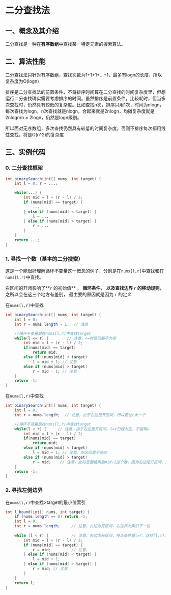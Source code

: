 # 二分查找法

## 一、概念及其介绍

二分查找是一种在**有序数组**中查找某一特定元素的搜索算法。



## 二、算法性能

二分查找法只针对有序数组，查找次数为1+1+1+...+1，最多有logn的长度，所以复杂度为O(logn)

排序是二分查找法的前置条件，不将排序时间算在二分查找的时间复杂度里，但想运行二分查找确实需要考虑排序的时间。虽然排序是前置条件，比较耗时，但当多次查找时，仍然具有较低的复杂度。比如查找n次，排序只用1次，时间为nlogn，每次查找为logn，n次查找就是nlogn，合起来就是2nlogn，均摊复杂度就是2nlogn/n = 2logn，仍然是logn级别。

所以面对无序数组，多次查找仍然具有较低的时间复杂度，否则不排序每次都用线性查找，将是O(n^2)的复杂度



## 三、实例代码

### 0. 二分查找框架

```java
int binarySearch(int[] nums, int target) {
    int l = 0, r = ...;

    while(...) {
        int mid = l + (r - l) / 2;
        if (nums[mid] == target) {
            ...
        } else if (nums[mid] < target) {
            l = ...
        } else if (nums[mid] > target) {
            r = ...
        }
    }
    return ...;
}
```



### 1. 寻找一个数（基本的二分搜索）

这是一个能很好理解循环不变量这一概念的例子，分别是在`nums[l,r]`中查找和在`nums[l,r)`中查找。

右区间的开闭影响了**`r` 的初始值** ， **循环条件**， **以及查找边界 `r` 的移动规则**，之所以会在这三个地方有差别， 最主要的原因就是因为 `r` 的定义



 在`nums[l,r]`中查找

```java
int binarySearch(int[] nums, int target) {
    int l = 0; 
    int r = nums.length - 1;  // 注意

    //循环不变量是在nums[l,r]中查找target
    while(l <= r) {        // 注意，<=时区间都不为空
        int mid = l + (r - l) / 2;
        if(nums[mid] == target)
            return mid; 
        else if (nums[mid] < target)
            l = mid + 1; // 注意
        else if (nums[mid] > target)
            r = mid - 1; // 注意
    }
    return -1;
}
```

 在`nums[l,r)`中查找

```java
int binarySearch(int[] nums, int target) {
    int l = 0; 
    int r = nums.length;  // 注意，由于右边是开区间，所以要让r大一个

    //循环不变量是在nums[l,r)中查找target
    while(l < r) {     // 注意，由于右边是开区间，l=r已经为空，不能取=
        int mid = l + (r - l) / 2;
        if(nums[mid] == target)
            return mid; 
        else if (nums[mid] < target)
            l = mid + 1; // 注意，左区间是不变的
        else if (nums[mid] > target)
            r = mid;    // 注意，此时是要搜索到mid-1这个数，因为右边是开区间，所以r要改成mid
    }
    return -1;
}
```



### 2. 寻找左侧边界

在`nums[l,r)`中查找>target的最小值索引

```java
int l_bound(int[] nums, int target) {
    if (nums.length == 0) return -1;
    int l = 0;
    int r = nums.length;     // 注意，右边为开区间，右边界为索引下一位
    
    while (l < r) {          // 注意，右边为开区间，停止条件是l=r，这样[l,r)为空，可以正确中止
        int mid = l + (r - l) / 2;
        if (nums[mid] == target) {
            r = mid;         // 注意，
        } else if (nums[mid] < target) {
            l = mid + 1;
        } else if (nums[mid] > target) {
            r = mid; // 注意
        }
    }
    return l;
}
```



















